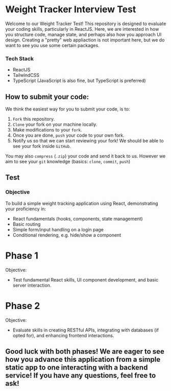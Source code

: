 # Weight Tracker Interview Test

Welcome to our Weight Tracker Test! This repository is designed to evaluate your coding skills, particularly in ReactJS. Here, we are interested in how you structure code, manage state, and perhaps also how you approach UI design. Creating a "pretty" web appliaction is not important here, but we do want to see you use some certain packages.

### Tech Stack
- ReactJS
- TailwindCSS
- TypeScript (JavaScript is also fine, but TypeScript is preferred)

## How to submit your code:
We think the easiest way for you to submit your code, is to:
1. `Fork` this repository.
2. `Clone` your fork on your machine locally.
2. Make modifications to your `fork`.
3. Once you are done, `push` your code to your own fork.
4. Notify us so that we can start reviewing your fork! We should be able to see your fork inside `GitHub`.

You may also `compress` (`.zip`) your code and send it back to us.
However we aim to see your `git` knowledge (basics: `clone`, `commit`, `push`)

## Test
### Objective

To build a simple weight tracking application using React, demonstrating your proficiency in:
- React fundamentals (hooks, components, state management)
- Basic routing
- Simple form/input handling on a login page
- Conditional rendering, e.g. hide/show a component

# Phase 1
Objective:
- Test fundamental React skills, UI component development, and basic server interaction.

# Phase 2
Objective:
- Evaluate skills in creating RESTful APIs, integrating with databases (if opted for), and enhancing frontend interactions.

## Good luck with both phases! We are eager to see how you advance this application from a simple static app to one interacting with a backend service! If you have any questions, feel free to ask!
